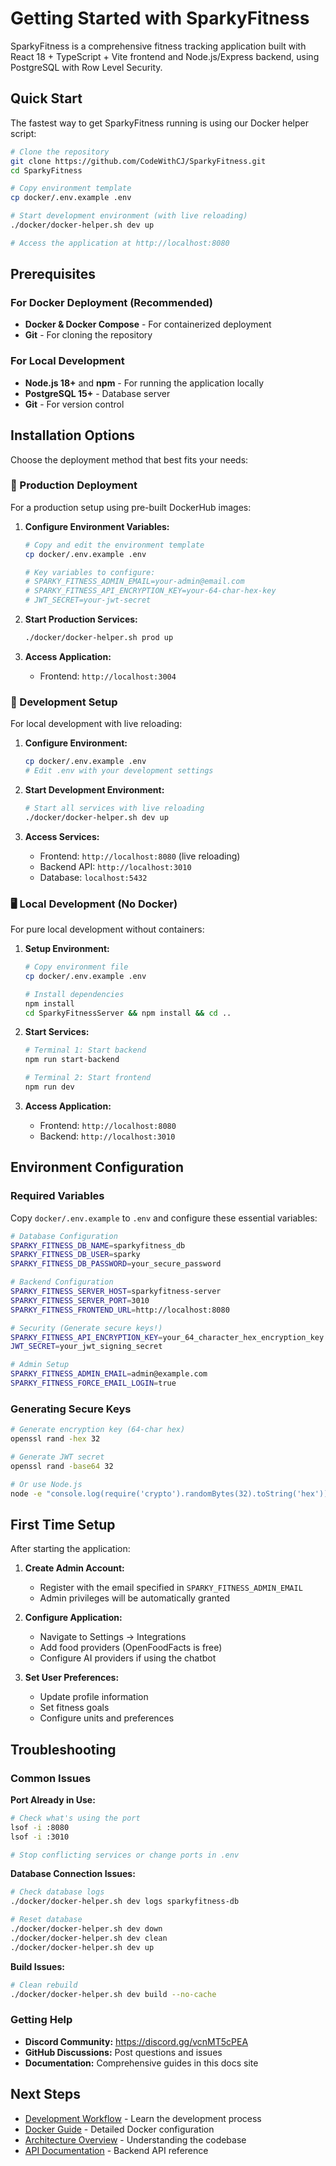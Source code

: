 # Getting Started with SparkyFitness

SparkyFitness is a comprehensive fitness tracking application built with React 18 + TypeScript + Vite frontend and Node.js/Express backend, using PostgreSQL with Row Level Security.

## Quick Start

The fastest way to get SparkyFitness running is using our Docker helper script:

```bash
# Clone the repository
git clone https://github.com/CodeWithCJ/SparkyFitness.git
cd SparkyFitness

# Copy environment template
cp docker/.env.example .env

# Start development environment (with live reloading)
./docker/docker-helper.sh dev up

# Access the application at http://localhost:8080
```

## Prerequisites

### For Docker Deployment (Recommended)
- **Docker & Docker Compose** - For containerized deployment
- **Git** - For cloning the repository

### For Local Development
- **Node.js 18+** and **npm** - For running the application locally
- **PostgreSQL 15+** - Database server
- **Git** - For version control

## Installation Options

Choose the deployment method that best fits your needs:

### 🚀 Production Deployment

For a production setup using pre-built DockerHub images:

1. **Configure Environment Variables:**
   ```bash
   # Copy and edit the environment template
   cp docker/.env.example .env
   
   # Key variables to configure:
   # SPARKY_FITNESS_ADMIN_EMAIL=your-admin@email.com
   # SPARKY_FITNESS_API_ENCRYPTION_KEY=your-64-char-hex-key
   # JWT_SECRET=your-jwt-secret
   ```

2. **Start Production Services:**
   ```bash
   ./docker/docker-helper.sh prod up
   ```

3. **Access Application:**
   - Frontend: `http://localhost:3004`

### 🔧 Development Setup

For local development with live reloading:

1. **Configure Environment:**
   ```bash
   cp docker/.env.example .env
   # Edit .env with your development settings
   ```

2. **Start Development Environment:**
   ```bash
   # Start all services with live reloading
   ./docker/docker-helper.sh dev up
   ```

3. **Access Services:**
   - Frontend: `http://localhost:8080` (live reloading)
   - Backend API: `http://localhost:3010`
   - Database: `localhost:5432`

### 🖥️ Local Development (No Docker)

For pure local development without containers:

1. **Setup Environment:**
   ```bash
   # Copy environment file
   cp docker/.env.example .env
   
   # Install dependencies
   npm install
   cd SparkyFitnessServer && npm install && cd ..
   ```

2. **Start Services:**
   ```bash
   # Terminal 1: Start backend
   npm run start-backend
   
   # Terminal 2: Start frontend
   npm run dev
   ```

3. **Access Application:**
   - Frontend: `http://localhost:8080`
   - Backend: `http://localhost:3010`

## Environment Configuration

### Required Variables

Copy `docker/.env.example` to `.env` and configure these essential variables:

```bash
# Database Configuration
SPARKY_FITNESS_DB_NAME=sparkyfitness_db
SPARKY_FITNESS_DB_USER=sparky
SPARKY_FITNESS_DB_PASSWORD=your_secure_password

# Backend Configuration
SPARKY_FITNESS_SERVER_HOST=sparkyfitness-server
SPARKY_FITNESS_SERVER_PORT=3010
SPARKY_FITNESS_FRONTEND_URL=http://localhost:8080

# Security (Generate secure keys!)
SPARKY_FITNESS_API_ENCRYPTION_KEY=your_64_character_hex_encryption_key
JWT_SECRET=your_jwt_signing_secret

# Admin Setup
SPARKY_FITNESS_ADMIN_EMAIL=admin@example.com
SPARKY_FITNESS_FORCE_EMAIL_LOGIN=true
```

### Generating Secure Keys

```bash
# Generate encryption key (64-char hex)
openssl rand -hex 32

# Generate JWT secret
openssl rand -base64 32

# Or use Node.js
node -e "console.log(require('crypto').randomBytes(32).toString('hex'))"
```

## First Time Setup

After starting the application:

1. **Create Admin Account:**
   - Register with the email specified in `SPARKY_FITNESS_ADMIN_EMAIL`
   - Admin privileges will be automatically granted

2. **Configure Application:**
   - Navigate to Settings → Integrations
   - Add food providers (OpenFoodFacts is free)
   - Configure AI providers if using the chatbot

3. **Set User Preferences:**
   - Update profile information
   - Set fitness goals
   - Configure units and preferences

## Troubleshooting

### Common Issues

**Port Already in Use:**
```bash
# Check what's using the port
lsof -i :8080
lsof -i :3010

# Stop conflicting services or change ports in .env
```

**Database Connection Issues:**
```bash
# Check database logs
./docker/docker-helper.sh dev logs sparkyfitness-db

# Reset database
./docker/docker-helper.sh dev down
./docker/docker-helper.sh dev clean
./docker/docker-helper.sh dev up
```

**Build Issues:**
```bash
# Clean rebuild
./docker/docker-helper.sh dev build --no-cache
```

### Getting Help

- **Discord Community:** https://discord.gg/vcnMT5cPEA
- **GitHub Discussions:** Post questions and issues
- **Documentation:** Comprehensive guides in this docs site
## Next Steps

- [Development Workflow](./development-workflow) - Learn the development process
- [Docker Guide](./docker) - Detailed Docker configuration
- [Architecture Overview](./app-overview) - Understanding the codebase
- [API Documentation](./openapi) - Backend API reference
